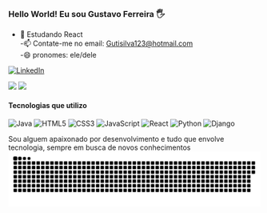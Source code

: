 ### Hello World! Eu sou Gustavo Ferreira 🖐
- 🌱 Estudando React <br>
-📫 Contate-me no email: Gutisilva123@hotmail.com<br>
-😄 pronomes: ele/dele<br>

[![LinkedIn](https://img.shields.io/badge/linkedin-%230077B5.svg?style=for-the-badge&logo=linkedin&logoColor=white)](https://www.linkedin.com/in/gustavo-ferreira-517b51212/)
<div>
    <img height="200em" src="https://github-readme-stats.vercel.app/api?username=Gutis-007&show_icons=true&theme=dracula&hide_rank=true" />
    <img height="200em" src="https://github-readme-stats.vercel.app/api/top-langs/?username=Gutis-007&langs_count=16&layout=compact&theme=dracula" />
</div>


#### Tecnologias que utilizo
 ![Java](https://img.shields.io/badge/java-%23ED8B00.svg?style=for-the-badge&logo=openjdk&logoColor=white) ![HTML5](https://img.shields.io/badge/html5-%23E34F26.svg?style=for-the-badge&logo=html5&logoColor=white) ![CSS3](https://img.shields.io/badge/css3-%231572B6.svg?style=for-the-badge&logo=css3&logoColor=white) ![JavaScript](https://img.shields.io/badge/javascript-%23323330.svg?style=for-the-badge&logo=javascript&logoColor=%23F7DF1E) ![React](https://img.shields.io/badge/react-%2320232a.svg?style=for-the-badge&logo=react&logoColor=%2361DAFB) ![Python](https://img.shields.io/badge/python-3670A0?style=for-the-badge&logo=python&logoColor=ffdd54) ![Django](https://img.shields.io/badge/django-%23092E20.svg?style=for-the-badge&logo=django&logoColor=white) 

 Sou alguem apaixonado por desenvolvimento e tudo que envolve tecnologia, sempre em busca de novos conhecimentos
<picture>
  <source media="(prefers-color-scheme: dark)" srcset="https://github.com/Gutis-007/Gutis-007/blob/output/github-contribution-grid-snake-dark.svg" />
  <source media="(prefers-color-scheme: light)" srcset="https://github.com/Gutis-007/Gutis-007/blob/output/github-contribution-grid-snake.svg" />
  <img alt="github-snake" src="https://github.com/Gutis-007/Gutis-007/blob/output/github-contribution-grid-snake.svg" />
</picture>


